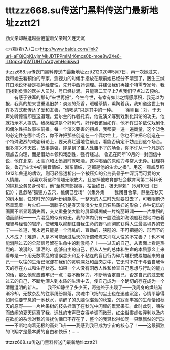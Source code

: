 # tttzzz668.su传送门黑料传送门最新地址zztt21
劲父亲却越逛越疲倦望着父亲呵欠连天沉

👉/观/看/入/口👉http://www.baidu.com/link?url=aFQjCpKLyjmMkJDTPPmIM46mcs0b-moe8w2Xe6-iLGqpxJgfWTUHTnAr0yehHs6i&wd

tttzzz668.su传送门黑料传送门最新地址zztt212020年5月7日，再一次她过来，我带她去看预约的专家，测视力的时候手指放在跟前她已经分不清楚了，医生三缄其口地说怀疑是视神经变性，先开中西药调理。并建议我们再挂个特需专家号，我们找到负责的医护人员时，号已经排满。只能第二天早上7点我们早点过去预约。
　　有感于铁军的那句“来世再报”，今生今世，有幸有如此之情感厚积，我无以为报，我真的想来世重温旧梦：淡淡的茶香，暖暖茶情，熏陶着我，我知道这世上有许多方式都传达了爱和友善，“请喝茶”只是其中的一种。
　　徐则臣：对，于无声处听惊雷即是这道理。爱尔兰的作者托宾，他说演义写到戏剧化辩论的功夫，他就指示本人提防。我感触这是个好风气，好作者该当如许，他不许过多依仗戏剧化和偶尔性把故事往前推。每一个演义要害的拐点，我都要一遍一遍商量，这个货色的必定性在哪个场合，你不许把那些创造在一个偶尔性上，你也不许把它创造在一个特殊激烈的戏剧辩论上，要天真烂漫地往前走，看能否确定不妨走到这个场合。很多演义不天然，故事勉强，即是到了谁人处置不了的场合，你不许从一个凡是的观点去向理，而是借助本领和戏剧性，强行经过。
鲁迅在同年10月的一封回信中说，他在北京，太高兴和太愤懑时就喝酒。这种喝酒的原动力与常人无异。钱理群说，鲁迅“生命中的魏晋情结、淅东情结，这都是他的生命之根”。用这一观点反照1912年鲁迅的嗜饮，则可轻易透析出一个被压抑的公务员骨子中深沉而可爱的文人情趣。　　我喜欢将这种情趣无限放大。且忘掉他教育部社会教育司第二科科长的尴尬公务员身份吧，他“至教育部视事，枯坐终日，极无聊赖”（5月10日《日记》）；且忽略“狐狸方去穴，桃偶已登场”（《集外集
　　我闭目合掌，静坐在秋天的树木里，任凭时光的落叶纷纷飘零。一整天的人生时光就要过去了，可我眼前仍然呈现着一片火红——满脑子仍是春天浪漫少女夏日狂热荡妇的形象；各种记忆的画面不断显现消失着，交叉重叠使大脑的屏幕模糊成一片绚丽斑澜━━一片堆积的油画颜料━━一片混乱的似有似无。我的体内仍有一股浊流如海浪般狂烈地冲击着理智与经验的岩岸，使我难以抑制住自我生命的野马而彻底获得人生最高境界的安宁━━难道，我永远只能是一个混乱的、盲动的、狭隘的、不可把握的、形而下的人不成？！难道，人是不可能通过后天的所谓修炼来消除人性的不完善？！也不可能消除过去的全部信号留在生命中的刺激吗？！━━过去的自己，从表面上看是热烈的、浪漫的、潇洒的、能够自主的自己，但从人生的总体和生命的本质意义上来看却是一个用无数零乱的错误念头和互不粘连的盲目行为碎片堆积或累加起来的自己━━以往的生活已沉淀在我们的灵魂深处和血肉之中，它无时不在干与着自我今天的存在方式和生存状态。如果一个人没有洞悉人性和检查自己思想与行动的能力的话，那么他就应该牢记一点：要不断努力，不断地否定自己，否定自己的过去和过去的自己，不断地深入到本质的生活中去，使自己成为一个确切的存在成为一个清醒澄明的新人。　　我不知静坐了多少天，奇迹终于出现了——我周身的燥热渐渐冷却，无数杂乱的往事纷纷飘落，灵魂中飞扬的尘土也在迅速沉淀，心情平静得如同快要宁息的一池秋水，清醒了的头脑似湛蓝的秋空，沉寂而丰富的生命恰如秋天的原野━━一片片果树的枝头挂满了在秋光中闪耀的累累果实。此时此刻，嘈杂而热闹的夏天远离了我，远处的市声已变得单调而微弱，红尘俗雾虚名浮利以及内在欲能的杂念对我的浸扰仿佛已不存在了，整个的我轻松得如同一只飘飘然的汽球━━不断地向着无极的高处飞升━━我感到我已成为宇宙的核心了！━━这最孤独的飞翔才是最本质的自由和快乐！……

tttzzz668.su传送门黑料传送门最新地址zztt21
